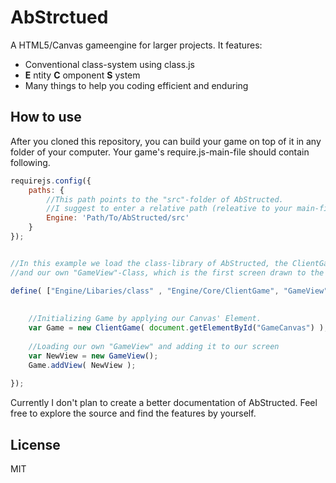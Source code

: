 AbStrctued
=========

A HTML5/Canvas gameengine for larger projects. It features:

  - Conventional class-system using class.js
  - **E** ntity **C** omponent **S** ystem
  - Many things to help you coding efficient and enduring




How to use
--------------
After you cloned this repository, you can build your game on top of it in any folder of your computer. Your game's require.js-main-file should contain following.

```javascript
requirejs.config({
    paths: {
        //This path points to the "src"-folder of AbStructed.
        //I suggest to enter a relative path (releative to your main-file)
        Engine: 'Path/To/AbStructed/src'
    }
});


//In this example we load the class-library of AbStructed, the ClientGame-Class
//and our own "GameView"-Class, which is the first screen drawn to the canvas.

define( ["Engine/Libaries/class" , "Engine/Core/ClientGame", "GameView"] , function( cl, ClientGame, GameView) {
    
    
    //Initializing Game by applying our Canvas' Element.
    var Game = new ClientGame( document.getElementById("GameCanvas") );
    
	//Loading our own "GameView" and adding it to our screen
	var NewView = new GameView();
    Game.addView( NewView );
                    
});
```


Currently I don't plan to create a better documentation of AbStructed. Feel free to explore the source and find the features by yourself.

License
----

MIT



    